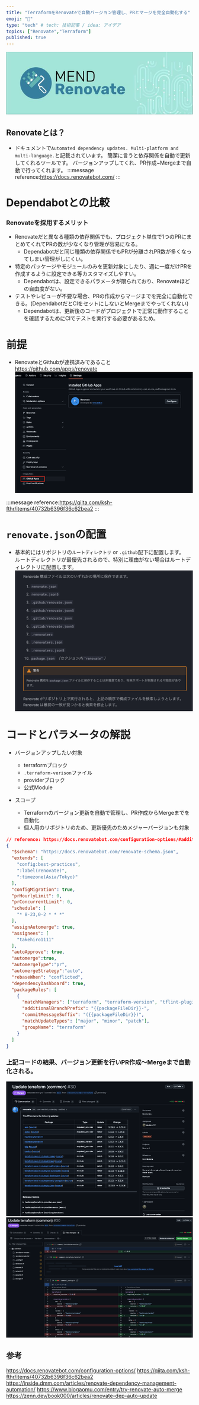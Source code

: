```yaml
---
title: "TerraformをRenovateで自動バージョン管理し、PRとマージを完全自動化する"
emoji: "🐡"
type: "tech" # tech: 技術記事 / idea: アイデア
topics: ["Renovate","Terraform"]
published: true
---
```


![](/images/renovate/renovate_logo.png)

## Renovateとは？
- ドキュメントで`Automated dependency updates. Multi-platform and multi-language.`と記載されています。
簡潔に言うと依存関係を自動で更新してくれるツールです。
バージョンアップしてくれ、PR作成~Mergeまで自動で行ってくれます。
:::message
reference:https://docs.renovatebot.com/
:::

# Dependabotとの比較
### Renovateを採用するメリット
  - Renovateだと異なる種類の依存関係でも、プロジェクト単位で1つのPRにまとめてくれてPRの数が少なくなり管理が容易になる。
    - Dependabotだと同じ種類の依存関係でもPRが分離されPR数が多くなってしまい管理がしにくい。
  - 特定のパッケージやモジュールのみを更新対象にしたり、週に一度だけPRを作成するように設定できる等カスタマイズしやすい。
    - Dependabotは、設定できるパラメータが限られており、Renovateほどの自由度がない。
  - テストやレビューが不要な場合、PRの作成からマージまでを完全に自動化できる。(DependabotだとCIをセットにしないとMergeまでやってくれない)
    - Dependabotは、更新後のコードがプロジェクトで正常に動作することを確認するためにCIでテストを実行する必要があるため。

# 前提
- RenovateとGithubが連携済みであること
https://github.com/apps/renovate
![](/images/renovate/alignment_github_full.png)

:::message
reference:https://qiita.com/ksh-fthr/items/40732b6396f36c62bea2
:::


# `renovate.json`の配置
- 基本的にはリポジトリの`ルートディレクトリ` or `.github`配下に配置します。  
ルートディレクトリが最優先されるので、特別に理由がない場合はルートディレクトリに配置します。
![](/images/renovate/doc_dir.png)

# コードとパラメータの解説
- バージョンアップしたい対象
  - terraformブロック
  - `.terraform-verison`ファイル
  - providerブロック
  - 公式Module

- スコープ
  - Terraformのバージョン更新を自動で管理し、PR作成からMergeまでを自動化
  - 個人用のリポジトリのため、更新優先のためメジャーバージョンも対象

```json:takehiro1111/aws_terraform/renovate.json
// reference: https://docs.renovatebot.com/configuration-options/#additionalbranchprefix
{
  "$schema": "https://docs.renovatebot.com/renovate-schema.json",
  "extends": [
    "config:best-practices",
    ":label(renovate)",
    ":timezone(Asia/Tokyo)"
  ],
  "configMigration": true,
  "prHourlyLimit": 0,
  "prConcurrentLimit": 0,
  "schedule": [
    "* 8-23,0-2 * * *"
  ],
  "assignAutomerge": true,
  "assignees": [
    "takehiro1111"
  ],
  "autoApprove": true,
  "automerge":true,
  "automergeType":"pr",
  "automergeStrategy":"auto",
  "rebaseWhen": "conflicted",
  "dependencyDashboard": true,
  "packageRules": [
    {
      "matchManagers": ["terraform", "terraform-version", "tflint-plugin"],
      "additionalBranchPrefix": "{{packageFileDir}}-",
      "commitMessageSuffix": "({{packageFileDir}})",
      "matchUpdateTypes": ["major", "minor", "patch"],
      "groupName": "terraform"
    }
  ]
}
```

### 上記コードの結果、バージョン更新を行いPR作成〜Mergeまで自動化される。
![](/images/renovate/pr_merge_by_renovate.png)
![](/images/renovate/pr_merge_by_renovate_files.png)

## 参考
https://docs.renovatebot.com/configuration-options/
https://qiita.com/ksh-fthr/items/40732b6396f36c62bea2
https://inside.dmm.com/articles/renovate-dependency-management-automation/
https://www.blogaomu.com/entry/try-renovate-auto-merge
https://zenn.dev/book000/articles/renovate-dep-auto-update
